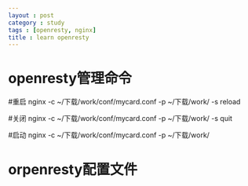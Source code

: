 ```yaml
---
layout : post
category : study
tags : [openresty, nginx]
title : learn openresty
---
```



# openresty管理命令<a id="orgheadline7"></a>


#重启
nginx -c ~/下载/work/conf/mycard.conf -p ~/下载/work/ -s reload

#关闭
nginx -c ~/下载/work/conf/mycard.conf -p ~/下载/work/ -s quit

#启动
nginx -c ~/下载/work/conf/mycard.conf -p ~/下载/work/


# orpenresty配置文件<a id="orgheadline8"></a>


<script src="<https://gist.github.com/samrain/0fa8e573cce1ab8dcddecaf60f197323.js>"></script>
